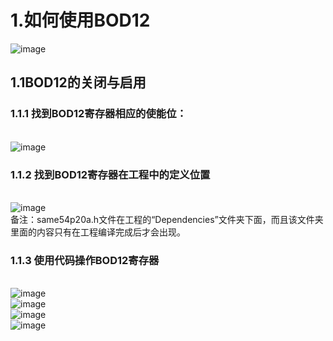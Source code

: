 # 1.如何使用BOD12
![image](https://github.com/yuchengstudio/SAME54/blob/master/19.SUPC%20%E2%80%93%20Supply%20Controller/reference/BOD_001.jpg)

## 1.1BOD12的关闭与启用
### 1.1.1 找到BOD12寄存器相应的使能位：
<br/>![image](https://github.com/yuchengstudio/SAME54/blob/master/19.SUPC%20%E2%80%93%20Supply%20Controller/reference/BOD_002.jpg)
### 1.1.2 找到BOD12寄存器在工程中的定义位置
<br/>![image](https://github.com/yuchengstudio/SAME54/blob/master/19.SUPC%20%E2%80%93%20Supply%20Controller/reference/BOD_003.jpg)
<br/>备注：same54p20a.h文件在工程的“Dependencies”文件夹下面，而且该文件夹里面的内容只有在工程编译完成后才会出现。

### 1.1.3 使用代码操作BOD12寄存器
<br/>![image](https://github.com/yuchengstudio/SAME54/blob/master/19.SUPC%20%E2%80%93%20Supply%20Controller/reference/BOD_004.jpg)
<br/>![image](https://github.com/yuchengstudio/SAME54/blob/master/19.SUPC%20%E2%80%93%20Supply%20Controller/reference/BOD_005.jpg)
<br/>![image](https://github.com/yuchengstudio/SAME54/blob/master/19.SUPC%20%E2%80%93%20Supply%20Controller/reference/BOD_006.jpg)
<br/>![image](https://github.com/yuchengstudio/SAME54/blob/master/19.SUPC%20%E2%80%93%20Supply%20Controller/reference/BOD_007.jpg)
